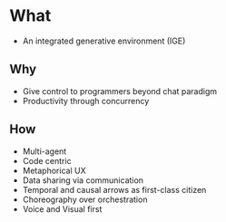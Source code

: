 # What

- An integrated generative environment (IGE)

## Why

- Give control to programmers beyond chat paradigm
- Productivity through concurrency

## How

- Multi-agent
- Code centric
- Metaphorical UX
- Data sharing via communication
- Temporal and causal arrows as first-class citizen
- Choreography over orchestration
- Voice and Visual first
